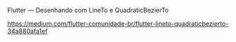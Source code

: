 Flutter — Desenhando com LineTo e QuadraticBezierTo


https://medium.com/flutter-comunidade-br/flutter-lineto-quadraticbezierto-34a880afa1ef
